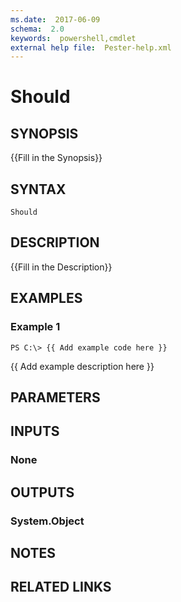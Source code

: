 ```yaml
---
ms.date:  2017-06-09
schema:  2.0
keywords:  powershell,cmdlet
external help file:  Pester-help.xml
---
```


# Should

## SYNOPSIS
{{Fill in the Synopsis}}

## SYNTAX

```
Should
```

## DESCRIPTION
{{Fill in the Description}}

## EXAMPLES

### Example 1
```
PS C:\> {{ Add example code here }}
```

{{ Add example description here }}

## PARAMETERS

## INPUTS

### None


## OUTPUTS

### System.Object

## NOTES

## RELATED LINKS

